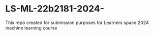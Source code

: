 # LS-ML-22b2181-2024-
This repo created for submission purposes for Learners space 2024 machine learning course
